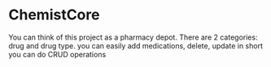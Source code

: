 # ChemistCore

You can think of this project as a pharmacy depot.
There are 2 categories: drug and drug type.
you can easily add medications, delete, update in short you can do CRUD operations
